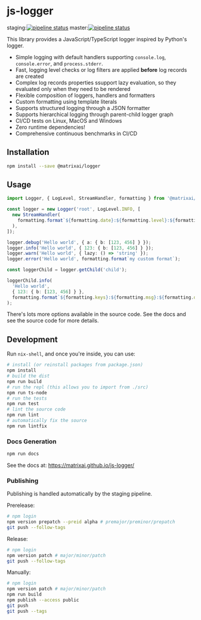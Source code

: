 # js-logger

staging:[![pipeline status](https://gitlab.com/MatrixAI/open-source/js-logger/badges/staging/pipeline.svg)](https://gitlab.com/MatrixAI/open-source/js-logger/commits/staging)
master:[![pipeline status](https://gitlab.com/MatrixAI/open-source/js-logger/badges/master/pipeline.svg)](https://gitlab.com/MatrixAI/open-source/js-logger/commits/master)

This library provides a JavaScript/TypeScript logger inspired by Python's logger.

* Simple logging with default handlers supporting `console.log`, `console.error`, and `process.stderr`.
* Fast, logging level checks or log filters are applied **before** log records are created
* Complex log records properties ssupport lazy evaluation, so they evaluated only when they need to be rendered
* Flexible composition of loggers, handlers and formatters
* Custom formatting using template literals
* Supports structured logging through a JSON formatter
* Supports hierarchical logging through parent-child logger graph
* CI/CD tests on Linux, MacOS and Windows
* Zero runtime dependencies!
* Comprehensive continuous benchmarks in CI/CD

## Installation

```sh
npm install --save @matrixai/logger
```

## Usage

```ts
import Logger, { LogLevel, StreamHandler, formatting } from '@matrixai/logger';

const logger = new Logger('root', LogLevel.INFO, [
  new StreamHandler(
    formatting.format`${formatting.date}:${formatting.level}:${formatting.key}:${formatting.msg}:${formatting.data}`,
  ),
]);

logger.debug('Hello world', { a: { b: [123, 456] } });
logger.info('Hello world', { 123: { b: [123, 456] } });
logger.warn('Hello world', { lazy: () => 'string' });
logger.error('Hello world', formatting.format`my custom format`);

const loggerChild = logger.getChild('child');

loggerChild.info(
  'Hello world',
  { 123: { b: [123, 456] } },
  formatting.format`${formatting.keys}:${formatting.msg}:${formatting.data}`,
);
```

There's lots more options available in the source code. See the docs and see the source code for more details.

## Development

Run `nix-shell`, and once you're inside, you can use:

```sh
# install (or reinstall packages from package.json)
npm install
# build the dist
npm run build
# run the repl (this allows you to import from ./src)
npm run ts-node
# run the tests
npm run test
# lint the source code
npm run lint
# automatically fix the source
npm run lintfix
```

### Docs Generation

```sh
npm run docs
```

See the docs at: https://matrixai.github.io/js-logger/

### Publishing

Publishing is handled automatically by the staging pipeline.

Prerelease:

```sh
# npm login
npm version prepatch --preid alpha # premajor/preminor/prepatch
git push --follow-tags
```

Release:

```sh
# npm login
npm version patch # major/minor/patch
git push --follow-tags
```

Manually:

```sh
# npm login
npm version patch # major/minor/patch
npm run build
npm publish --access public
git push
git push --tags
```
